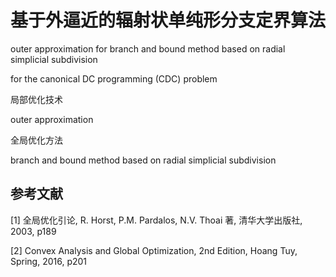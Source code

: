 # 基于外逼近的辐射状单纯形分支定界算法



outer approximation for branch and bound method based on radial simplicial subdivision 

for the canonical DC programming (CDC) problem



局部优化技术

outer approximation



全局优化方法

 branch and bound method based on radial simplicial subdivision





## 参考文献

[1] 全局优化引论, R. Horst, P.M. Pardalos, N.V. Thoai 著, 清华大学出版社, 2003, p189

[2] Convex Analysis and Global Optimization, 2nd Edition, Hoang Tuy, Spring, 2016, p201 


